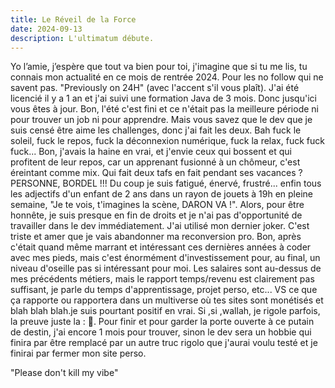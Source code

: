 ```yaml
---
title: Le Réveil de la Force
date: 2024-09-13
description: L'ultimatum débute.
---
```

Yo l’amie, j’espère que tout va bien pour toi, j'imagine que si tu me lis, tu connais mon actualité en ce mois de rentrée 2024. Pour les no follow qui ne savent pas. "Previously on 24H"
(avec l'accent s'il vous plaît). J'ai été licencié il y a 1 an et j'ai suivi une formation Java de 3 mois. Donc jusqu'ici vous êtes à jour. Bon, l'été c'est fini et ce n'était pas la meilleure période ni pour 
trouver un job ni pour apprendre. Mais vous savez que le dev que je suis censé être aime les challenges, donc j'ai fait les deux. Bah fuck le soleil, fuck le repos, fuck la déconnexion numérique, 
fuck la relax, fuck fuck fuck... Bon, j'avais la haine en vrai, et j'envie ceux qui bossent et qui profitent de leur repos, car un apprenant fusionné à un chômeur, c'est éreintant comme mix. 
Qui fait deux tafs en fait pendant ses vacances ? PERSONNE, BORDEL !!! Du coup je suis fatigué, énervé, frustré... enfin tous les adjectifs d'un enfant de 2 ans dans un rayon de jouets à 19h en pleine semaine,
"Je te vois, t'imagines la scène, DARON VA !". Alors, pour être honnête, je suis presque en fin de droits et je n'ai pas d'opportunité de travailler dans le dev immédiatement. 
J'ai utilisé mon dernier joker. C'est triste et amer que je vais abandonner ma reconversion pro. Bon, après c'était quand même marrant et intéressant ces dernières années à coder avec mes pieds, 
mais c'est énormément d'investissement pour, au final, un niveau d'oseille pas si intéressant pour moi. Les salaires sont au-dessus de mes précédents métiers, mais le rapport temps/revenu est clairement pas
suffisant, je parle du temps d'apprentissage, projet perso, etc... VS ce que ça rapporte ou rapportera dans un multiverse où tes sites sont monétisés et blah blah blah.je suis pourtant positif en vrai.
Si ,si ,wallah, je rigole parfois, la preuve juste la : 😬. Pour finir et pour garder la porte ouverte à ce putain de destin, j'ai encore 1 mois pour trouver, sinon le dev sera un hobbie qui finira par 
être remplacé par un autre truc rigolo que j'aurai voulu testé et je finirai par fermer mon site perso.  

"Please don't kill my vibe" 
